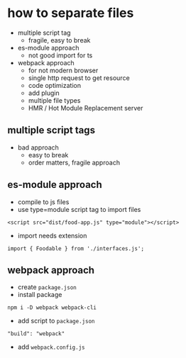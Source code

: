 # how to separate files

- multiple script tag
  - fragile, easy to break
- es-module approach
  - not good import for ts
- webpack approach
  - for not modern browser
  - single http request to get resource
  - code optimization
  - add plugin
  - multiple file types
  - HMR / Hot Module Replacement server

## multiple script tags

- bad approach
  - easy to break
  - order matters, fragile approach

## es-module approach

- compile to js files
- use type=module script tag to import files

```
<script src="dist/food-app.js" type="module"></script>
```

- import needs extension

```
import { Foodable } from './interfaces.js';
```

## webpack approach

- create `package.json`
- install package

```
npm i -D webpack webpack-cli
```

- add script to `package.json`

```
"build": "webpack"
```

- add `webpack.config.js`
